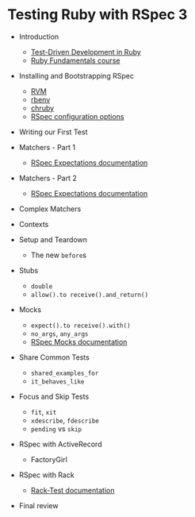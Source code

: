# Testing Ruby with RSpec 3

* Introduction

  - [Test-Driven Development in Ruby](http://courses.tutsplus.com/courses/test-driven-development-in-ruby)
  - [Ruby Fundamentals course](http://courses.tutsplus.com/courses/the-fundamentals-of-ruby)

* Installing and Bootstrapping RSpec

  - [RVM]()
  - [rbenv]()
  - [chruby]()
  - [RSpec configuration options]()

* Writing our First Test
* Matchers - Part 1

  - [RSpec Expectations documentation](http://rubydoc.info/gems/rspec-expectations)

* Matchers - Part 2

  - [RSpec Expectations documentation](http://rubydoc.info/gems/rspec-expectations)

* Complex Matchers

* Contexts
* Setup and Teardown

  - The new `before`s

* Stubs

  - `double`
  - `allow().to receive().and_return()`

* Mocks

  - `expect().to receive().with()`
  - `no_args`, `any_args`
  - [RSpec Mocks documentation](http://rubydoc.info/gems/rspec-mocks)

* Share Common Tests

  - `shared_examples_for`
  - `it_behaves_like`

* Focus and Skip Tests

  - `fit`, `xit`
  - `xdescribe`, `fdescribe`
  - `pending` vs `skip`

* RSpec with ActiveRecord

  - FactoryGirl

* RSpec with Rack

  - [Rack-Test documentation](http://rdoc.info/github/brynary/rack-test/master/frames)

* Final review
